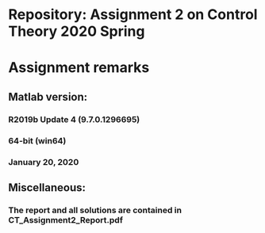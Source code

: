 # Repository: Assignment 2 on Control Theory 2020 Spring

# Assignment remarks

## Matlab version:
### R2019b Update 4 (9.7.0.1296695)
### 64-bit (win64)
### January 20, 2020

## Miscellaneous:
### The report and all solutions are contained in CT_Assignment2_Report.pdf
